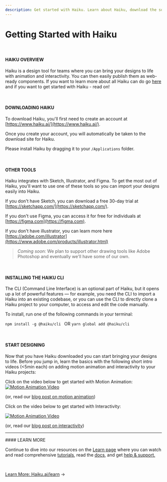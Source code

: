 ```yaml
---
description: Get started with Haiku. Learn about Haiku, download the software for Mac, and start designing.
---
```




# Getting Started with Haiku
<br>

#### HAIKU OVERVIEW

Haiku is a design tool for teams where you can bring your designs to life with animation and interactivity. You can then easily publish them as web-ready components. If you want to learn more about all Haiku can do go [here](/what-is-haiku.md) and if you want to get started with Haiku - read on!

<br>

#### DOWNLOADING HAIKU

To download Haiku, you'll first need to create an account at [https://www.haiku.ai/](https://www.haiku.ai/).

Once you create your account, you will automatically be taken to the download site for Haiku.

Please install Haiku by dragging it to your `/Applications` folder.

<br>

#### OTHER TOOLS

Haiku  integrates with Sketch, Illustrator, and Figma. To get the most out of Haiku, you'll want to use one of these tools so you can import your designs easily into Haiku.

If you don't have Sketch, you can download a free 30-day trial at [https://sketchapp.com/](https://sketchapp.com/).

If you don't use Figma, you can access it for free for individuals at [https://figma.com](https://figma.com).

If you don't have illustrator, you can learn more here [https://adobe.com/illustrator](https://www.adobe.com/products/illustrator.html)

> _Coming soon:_ We plan to support other drawing tools like Adobe Photoshop and eventually we'll have some of our own.

<br>

#### INSTALLING THE HAIKU CLI

The CLI \(Command Line Interface\) is an optional part of Haiku, but it opens up a lot of powerful features — for example, you need the CLI to import a Haiku into an existing codebase, or you can use the CLI to directly clone a Haiku project to your computer, to access and edit the code manually.

To install, run one of the following commands in your terminal:

`npm install -g @haiku/cli `
OR
`yarn global add @haiku/cli`

<br>


#### START DESIGNING

Now that you have Haiku downloaded you can start bringing your designs to life. Before you jump in, learn the basics with the following short intro videos (<5min each) on adding motion animation and interactivity to your Haiku projects:

Click on the video below to get started with Motion Animation:
[![Motion Animation Video](https://img.youtube.com/vi/Gs5YG_uf5UQ/0.jpg)](https://www.youtube.com/watch?v=Gs5YG_uf5UQ)

(or, read our [blog post on motion animation](https://www.haiku.ai/blog/motion-design-for-the-web-ios-android-with-haiku))


Click on the video below to get started with Interactivity:

[![Motion Animation Video](https://img.youtube.com/vi/S376xLw7RUE/0.jpg)](https://www.youtube.com/watch?v=S376xLw7RUE)

(or, read our [blog post on interactivity](https://www.haiku.ai/blog/designing-the-real-thing-with-haiku-actions))

<hr>
#### LEARN MORE

Continue to dive into our resources on the [Learn page](http://haiku.ai/learn) where you can watch and read comprehensive [tutorials](http://haiku.ai/learn), read the [docs](http://docs.haiku.ai), and get [help & support.](https://help.haiku.ai/)



<br>




[Learn More: Haiku.ai/learn](http://haiku.ai/learn) &rarr;

